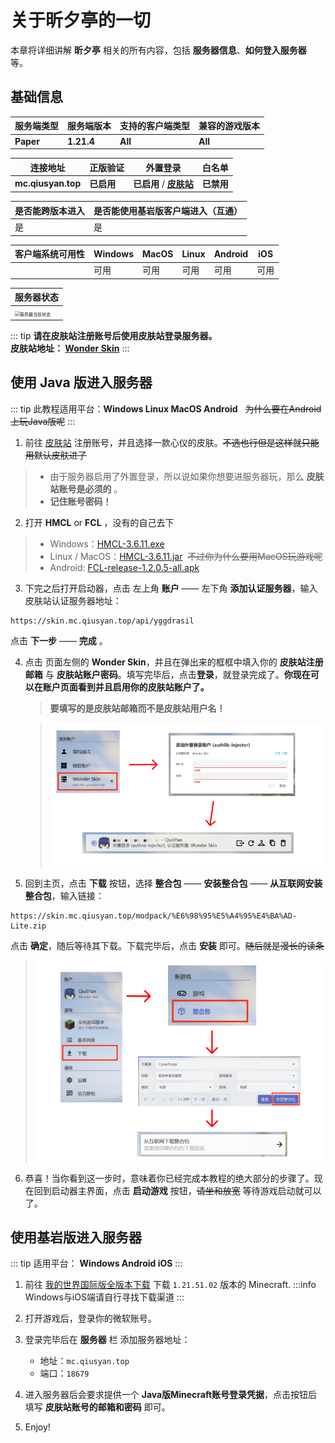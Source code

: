 # 关于昕夕亭的一切

本章将详细讲解 **昕夕亭** 相关的所有内容，包括 **服务器信息**、**如何登入服务器** 等。

## 基础信息

| 服务端类型                      | 服务端版本 | 支持的客户端类型    | 兼容的游戏版本 |
| ------------------------------- | ---------- | ------------------- | -------------- |
| **Paper** | **1.21.4** | **All** | **All**     |

| 连接地址                   | 正版验证               | 外置登录               | 白名单                |
| -------------------------- | -------------------------- | -------------------------- | -------------------------- |
| **mc.qiusyan.top** | **已启用** | **已启用** / **[皮肤站](https://skin.mc.qiusyan.top)** | **已禁用** |

| 是否能跨版本进入 | 是否能使用基岩版客户端进入（互通） |
| ---------------- | ---------------------------------- |
| 是               | 是                                 |

| 客户端系统可用性 | Windows | MacOS | Linux | Android | iOS        |
| ---------------- | ------- | ----- | ----- | ------- | ---------- |
|                  | 可用    | 可用  | 可用  | 可用   | 可用 |

| 服务器状态|
| ---------------------------------- |
|<img src="https://api.mcstatus.io/v2/widget/java/mc.qiusyan.top?dark=true" alt="服务器当前状态" style="zoom:50%;" />|

::: tip
**请在皮肤站注册账号后使用皮肤站登录服务器。<br/>皮肤站地址： [Wonder Skin](https://skin.mc.qiusyan.top)**
:::


## 使用 Java 版进入服务器

::: tip
此教程适用平台：**Windows Linux MacOS Android** &nbsp;&nbsp;~~为什么要在Android上玩Java版呢~~
::: 

1. 前往 [皮肤站](https://skin.mc.qiusyan.top) 注册账号，并且选择一款心仪的皮肤。~~不选也行但是这样就只能用默认皮肤进了~~
> - 由于服务器启用了外置登录，所以说如果你想要进服务器玩，那么 **皮肤站账号是必须的** 。
> - **记住账号密码！**

2. 打开 **HMCL** or **FCL** ，没有的自己去下
> - Windows：[HMCL-3.6.11.exe](https://github.moeyy.xyz/https://github.com/HMCL-dev/HMCL/releases/download/release-3.6.11/HMCL-3.6.11.exe)
> - Linux / MacOS：[HMCL-3.6.11.jar](https://github.moeyy.xyz/https://github.com/HMCL-dev/HMCL/releases/download/release-3.6.11/HMCL-3.6.11.jar)  &nbsp;~~不过你为什么要用MacOS玩游戏呢~~
> - Android: [FCL-release-1.2.0.5-all.apk](https://github.moeyy.xyz/https://github.com/FCL-Team/FoldCraftLauncher/releases/download/1.2.0.5/FCL-release-1.2.0.5-all.apk)

3. 下完之后打开启动器，点击 左上角 **账户** —— 左下角 **添加认证服务器**，输入皮肤站认证服务器地址：
```
https://skin.mc.qiusyan.top/api/yggdrasil
```
点击 **下一步** —— **完成** 。

4. 点击 页面左侧的 **Wonder Skin**，并且在弹出来的框框中填入你的 **皮肤站注册邮箱** 与 **皮肤站账户密码**。填写完毕后，点击**登录**，就登录完成了。**你现在可以在账户页面看到并且启用你的皮肤站账户了。**

    > **要填写的是皮肤站邮箱而不是皮肤站用户名！**

    > ![](assets/images/7.png ':size=80%')


5. 回到主页，点击 **下载** 按钮，选择 **整合包** —— **安装整合包** —— **从互联网安装整合包**，输入链接：
```
https://skin.mc.qiusyan.top/modpack/%E6%98%95%E5%A4%95%E4%BA%AD-Lite.zip
```
点击 **确定**，随后等待其下载。下载完毕后，点击 **安装** 即可。~~随后就是漫长的读条~~

> ![](assets/images/8.png ':size=80%')


6. 恭喜！当你看到这一步时，意味着你已经完成本教程的绝大部分的步骤了。现在回到启动器主界面，点击 **启动游戏** 按钮，~~请坐和放宽~~ 等待游戏启动就可以了。


## 使用基岩版进入服务器

::: tip
适用平台： **Windows Android iOS**
:::

1. 前往 [我的世界国际版全版本下载](https://mcapks.net/) 下载 `1.21.51.02` 版本的 Minecraft. 
:::info
Windows与iOS端请自行寻找下载渠道
:::

2. 打开游戏后，登录你的微软账号。
3. 登录完毕后在 **服务器** 栏 添加服务器地址：
    - 地址：`mc.qiusyan.top`
    - 端口：`18679`
4. 进入服务器后会要求提供一个 **Java版Minecraft账号登录凭据**，点击按钮后填写 **皮肤站账号的邮箱和密码** 即可。
5. Enjoy!
